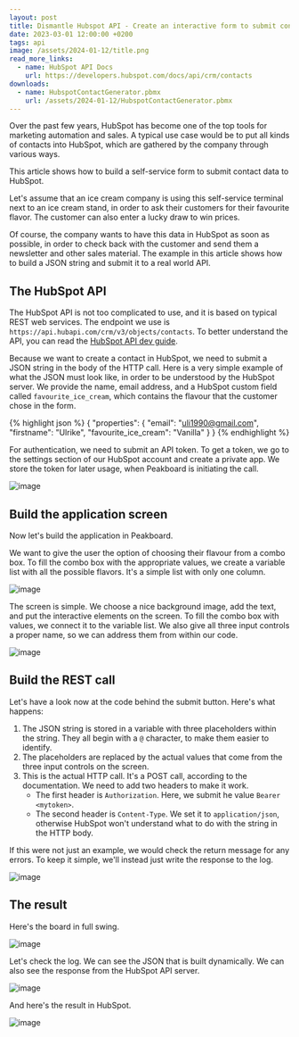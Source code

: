 ```yaml
---
layout: post
title: Dismantle Hubspot API - Create an interactive form to submit contact data directly to Hubspot by using a REST API
date: 2023-03-01 12:00:00 +0200
tags: api
image: /assets/2024-01-12/title.png
read_more_links:
  - name: HubSpot API Docs
    url: https://developers.hubspot.com/docs/api/crm/contacts
downloads:
  - name: HubspotContactGenerator.pbmx
    url: /assets/2024-01-12/HubspotContactGenerator.pbmx
---
```


Over the past few years, HubSpot has become one of the top tools for marketing automation and sales. A typical use case would be to put all kinds of contacts into HubSpot, which are gathered by the company through various ways.

This article shows how to build a self-service form to submit contact data to HubSpot.

Let's assume that an ice cream company is using this self-service terminal next to an ice cream stand, in order to ask their customers for their favourite flavor. The customer can also enter a lucky draw to win prices.

Of course, the company wants to have this data in HubSpot as soon as possible, in order to check back with the customer and send them a newsletter and other sales material. The example in this article shows how to build a JSON string and submit it to a real world API.

## The HubSpot API

The HubSpot API is not too complicated to use, and it is based on typical REST web services. The endpoint we use is `https://api.hubapi.com/crm/v3/objects/contacts`. To better understand the API, you can read the [HubSpot API dev guide](https://developers.hubspot.com/docs/api/crm/contacts).

Because we want to create a contact in HubSpot, we need to submit a JSON string in the body of the HTTP call. Here is a very simple example of what the JSON must look like, in order to be understood by the HubSpot server. We provide the name, email address, and a HubSpot custom field called `favourite_ice_cream`, which contains the flavour that the customer chose in the form.

{% highlight json %}
{
  "properties": {
    "email": "uli1990@gmail.com",
    "firstname": "Ulrike",
    "favourite_ice_cream": "Vanilla"
  }
}
{% endhighlight %}

For authentication, we need to submit an API token. To get a token, we go to the settings section of our HubSpot account and create a private app. We store the token for later usage, when Peakboard is initiating the call.

![image](/assets/2024-01-12/010.png)

## Build the application screen

Now let's build the application in Peakboard.

We want to give the user the option of choosing their flavour from a combo box. To fill the combo box with the appropriate values, we create a variable list with all the possible flavors. It's a simple list with only one column.

![image](/assets/2024-01-12/020.png)

The screen is simple. We choose a nice background image, add the text, and put the interactive elements on the screen. To fill the combo box with values, we connect it to the variable list. We also give all three input controls a proper name, so we can address them from within our code.

![image](/assets/2024-01-12/030.png)

## Build the REST call

Let's have a look now at the code behind the submit button. Here's what happens:

1. The JSON string is stored in a variable with three placeholders within the string. They all begin with a `@` character, to make them easier to identify.
2. The placeholders are replaced by the actual values that come from the three input controls on the screen.
3. This is the actual HTTP call. It's a POST call, according to the documentation. We need to add two headers to make it work.
    * The first header is `Authorization`. Here, we submit he value `Bearer <mytoken>`.
    * The second header is `Content-Type`. We set it to `application/json`, otherwise HubSpot won't understand what to do with the string in the HTTP body.

If this were not just an example, we would check the return message for any errors. To keep it simple, we'll instead just write the response to the log.

![image](/assets/2024-01-12/040.png)

## The result

Here's the board in full swing.

![image](/assets/2024-01-12/050.png)

Let's check the log. We can see the JSON that is built dynamically. We can also see the response from the HubSpot API server.

![image](/assets/2024-01-12/060.png)

And here's the result in HubSpot.

![image](/assets/2024-01-12/070.png)

